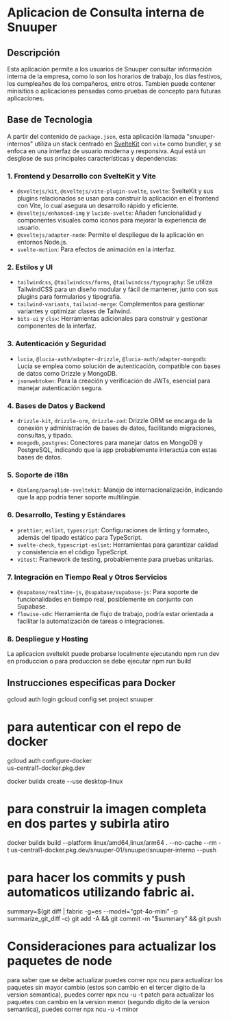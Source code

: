 # Aplicacion de Consulta interna de Snuuper
## Descripción
Esta aplicación permite a los usuarios de Snuuper consultar información interna de la empresa, como lo son los horarios de trabajo, los días festivos, los cumpleaños de los compañeros, entre otros.
Tambien puede contener minisitios o aplicaciones pensadas como pruebas de concepto para futuras aplicaciones.
## Base de Tecnologia
A partir del contenido de `package.json`, esta aplicación llamada "snuuper-internos" utiliza un stack centrado en [SvelteKit](https://kit.svelte.dev/) con `vite` como bundler, y se enfoca en una interfaz de usuario moderna y responsiva. Aquí está un desglose de sus principales características y dependencias:

### 1. **Frontend y Desarrollo con SvelteKit y Vite**
   - `@sveltejs/kit`, `@sveltejs/vite-plugin-svelte`, `svelte`: SvelteKit y sus plugins relacionados se usan para construir la aplicación en el frontend con Vite, lo cual asegura un desarrollo rápido y eficiente.
   - `@sveltejs/enhanced-img` y `lucide-svelte`: Añaden funcionalidad y componentes visuales como iconos para mejorar la experiencia de usuario.
   - `@sveltejs/adapter-node`: Permite el despliegue de la aplicación en entornos Node.js.
   - `svelte-motion`: Para efectos de animación en la interfaz.

### 2. **Estilos y UI**
   - `tailwindcss`, `@tailwindcss/forms`, `@tailwindcss/typography`: Se utiliza TailwindCSS para un diseño modular y fácil de mantener, junto con sus plugins para formularios y tipografía.
   - `tailwind-variants`, `tailwind-merge`: Complementos para gestionar variantes y optimizar clases de Tailwind.
   - `bits-ui` y `clsx`: Herramientas adicionales para construir y gestionar componentes de la interfaz.

### 3. **Autenticación y Seguridad**
   - `lucia`, `@lucia-auth/adapter-drizzle`, `@lucia-auth/adapter-mongodb`: Lucia se emplea como solución de autenticación, compatible con bases de datos como Drizzle y MongoDB.
   - `jsonwebtoken`: Para la creación y verificación de JWTs, esencial para manejar autenticación segura.
   
### 4. **Bases de Datos y Backend**
   - `drizzle-kit`, `drizzle-orm`, `drizzle-zod`: Drizzle ORM se encarga de la conexión y administración de bases de datos, facilitando migraciones, consultas, y tipado.
   - `mongodb`, `postgres`: Conectores para manejar datos en MongoDB y PostgreSQL, indicando que la app probablemente interactúa con estas bases de datos.

### 5. **Soporte de i18n**
   - `@inlang/paraglide-sveltekit`: Manejo de internacionalización, indicando que la app podría tener soporte multilingüe.

### 6. **Desarrollo, Testing y Estándares**
   - `prettier`, `eslint`, `typescript`: Configuraciones de linting y formateo, además del tipado estático para TypeScript.
   - `svelte-check`, `typescript-eslint`: Herramientas para garantizar calidad y consistencia en el código TypeScript.
   - `vitest`: Framework de testing, probablemente para pruebas unitarias.

### 7. **Integración en Tiempo Real y Otros Servicios**
   - `@supabase/realtime-js`, `@supabase/supabase-js`: Para soporte de funcionalidades en tiempo real, posiblemente en conjunto con Supabase.
   - `flowise-sdk`: Herramienta de flujo de trabajo, podría estar orientada a facilitar la automatización de tareas o integraciones.

### 8. **Despliegue y Hosting**
La aplicacion sveltekit puede probarse localmente ejecutando npm run dev
en produccion o para produccion se debe ejecutar npm run build

## Instrucciones especificas para Docker
gcloud auth login
gcloud config set project snuuper
# para autenticar con el repo de docker
gcloud auth configure-docker \
    us-central1-docker.pkg.dev

docker buildx create --use desktop-linux

# para construir la imagen completa en dos partes y subirla atiro
docker buildx build --platform linux/amd64,linux/arm64 . --no-cache --rm -t us-central1-docker.pkg.dev/snuuper-01/snuuper/snuuper-interno --push
# para hacer los commits y push automaticos utilizando fabric ai. 
summary=$(git diff | fabric -g=es --model="gpt-4o-mini" -p summarize_git_diff -c)
git add -A && git commit -m "$summary" && git push
# Consideraciones para actualizar los paquetes de node
para saber que se debe actualizar puedes correr npx ncu
para actualizar los paquetes sin mayor cambio (estos son cambio en el tercer digito de la version semantica), puedes correr npx ncu -u -t patch 
para actualizar los paquetes con cambio en la version menor (segundo digito de la version semantica), puedes correr npx ncu -u -t minor
